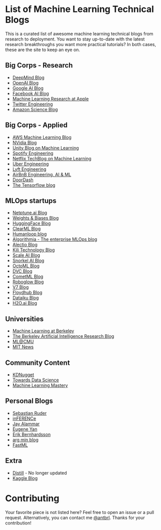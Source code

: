 # List of Machine Learning Technical Blogs

This is a curated list of awesome machine learning technical blogs from research to deployment.
You want to stay up-to-date with the latest research breakthroughs
you want more practical tutorials? In both cases, these are the site to keep an eye on.


## Big Corps - Research

- [DeepMind Blog](https://deepmind.com/blog)
- [OpenAI Blog](https://openai.com/blog/tags/research/)
- [Google AI Blog](https://ai.googleblog.com/)
- [Facebook AI Blog](https://ai.facebook.com/blog/)
- [Machine Learning Research at Apple](https://machinelearning.apple.com/)
- [Twitter Engineering](https://blog.twitter.com/engineering/en_us/topics/insights)
- [Amazon Science Blog](https://www.amazon.science/blog?f0=0000016e-2fb1-d205-a5ef-afb9d52c0000&f0=0000016e-2ff0-da81-a5ef-3ff057f10000&f0=0000016e-2ff1-d205-a5ef-aff9651e0000)


## Big Corps - Applied

- [AWS Machine Learning Blog](https://aws.amazon.com/blogs/machine-learning/)
- [NVidia Blog](https://blogs.nvidia.com/blog/category/deep-learning/)
- [Unity Blog on Machine Learning](https://blog.unity.com/topic/machine-learning)
- [Spotify Engineering](https://engineering.atspotify.com/)
- [Netflix TechBlog on Machine Learning](https://research.netflix.com/articles?q=Machine%20Learning)
- [Uber Engineering](https://eng.uber.com/category/articles/ai/)
- [Lyft Engineering](https://eng.lyft.com/)
- [AirBnB Engineering, AI & ML](https://medium.com/airbnb-engineering/ai/home)
- [DoorDash](https://doordash.engineering/category/data-science-and-machine-learning/)
- [The Tensorflow blog](https://blog.tensorflow.org/)


## MLOps startups

- [Netptune.ai Blog](https://neptune.ai/blog)
- [Weights & Biases Blog](https://wandb.ai/fully-connected)
- [HuggingFace Blog](https://huggingface.co/blog)
- [ClearML Blog](https://clear.ml/blog/)
- [Humanloop blog](https://humanloop.com/blog)
- [Algorithmia - The enterprise MLOps blog](https://algorithmia.com/blog)
- [Alectio Blog](http://alectio.com/blog/)
- [Kili Technology Blog](https://kili-technology.com/blog/)
- [Scale AI Blog](https://scale.com/blog)
- [Snorkel AI Blog](https://snorkel.ai/resources/blog/)
- [OctoML Blog](https://octoml.ai/blog/)
- [DVC Blog](https://dvc.org/blog)
- [CometML Blog](https://www.comet.ml/site/blog/)
- [Roboglow Blog](https://blog.roboflow.com/)
- [V7 Blog](https://www.v7labs.com/blog)
- [Floydhub Blog](https://blog.floydhub.com/)
- [Dataiku Blog](https://blog.dataiku.com/)
- [H2O.ai Blog](https://www.h2o.ai/blog/)


## Universities

- [Machine Learning at Berkeley](https://ml.berkeley.edu/blog/)
- [The Berkeley Artificial Intelligence Research Blog](https://bair.berkeley.edu/blog/)
- [ML@CMU](https://blog.ml.cmu.edu/)
- [MIT News](https://news.mit.edu/topic/machine-learning)


## Community Content

- [KDNugget](https://www.kdnuggets.com/news/index.html)
- [Towards Data Science](https://towardsdatascience.com/)
- [Machine Learning Mastery](https://machinelearningmastery.com/blog/)


## Personal Blogs

- [Sebastian Ruder](https://ruder.io/)
- [inFERENCe](https://www.inference.vc/)
- [Jay Alammar](https://jalammar.github.io/)
- [Eugene Yan](https://eugeneyan.com/writing/)
- [Erik Bernhardsson](https://erikbern.com/)
- [arg min blog](http://www.argmin.net/)
- [FastML](http://fastml.com/)


## Extra

- [Distill](https://distill.pub/) - No longer updated
- [Kaggle Blog](https://medium.com/kaggle-blog)


# Contributing

Your favorite piece is not listed here? Feel free to open an issue or a pull request.
Alternatively, you can contact me [@antbrl](https://twitter.com/antbrl).
Thanks for your contribution!



